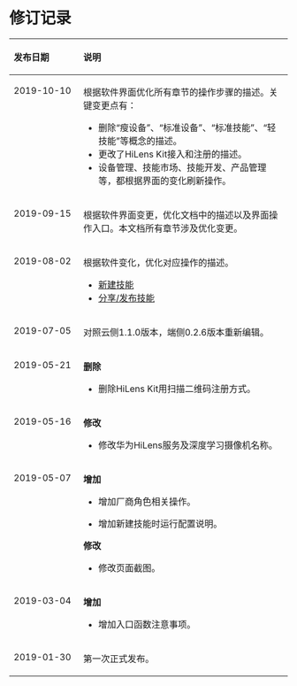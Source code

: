 # 修订记录<a name="hilens_02_0056"></a>

<a name="table10267457419"></a>
<table><thead align="left"><tr id="row19261445114113"><th class="cellrowborder" valign="top" width="25%" id="mcps1.1.3.1.1"><p id="p726124554116"><a name="p726124554116"></a><a name="p726124554116"></a>发布日期</p>
</th>
<th class="cellrowborder" valign="top" width="75%" id="mcps1.1.3.1.2"><p id="p62644515411"><a name="p62644515411"></a><a name="p62644515411"></a>说明</p>
</th>
</tr>
</thead>
<tbody><tr id="row11263052104014"><td class="cellrowborder" valign="top" width="25%" headers="mcps1.1.3.1.1 "><p id="p2264165224020"><a name="p2264165224020"></a><a name="p2264165224020"></a>2019-10-10</p>
</td>
<td class="cellrowborder" valign="top" width="75%" headers="mcps1.1.3.1.2 "><p id="p7264852164012"><a name="p7264852164012"></a><a name="p7264852164012"></a>根据软件界面优化所有章节的操作步骤的描述。关键变更点有：</p>
<a name="ul12409192510411"></a><a name="ul12409192510411"></a><ul id="ul12409192510411"><li>删除“瘦设备”、“标准设备”、“标准技能”、“轻技能”等概念的描述。</li><li>更改了HiLens Kit接入和注册的描述。</li><li>设备管理、技能市场、技能开发、产品管理等，都根据界面的变化刷新操作。</li></ul>
</td>
</tr>
<tr id="row19728103617"><td class="cellrowborder" valign="top" width="25%" headers="mcps1.1.3.1.1 "><p id="p57314105612"><a name="p57314105612"></a><a name="p57314105612"></a>2019-09-15</p>
</td>
<td class="cellrowborder" valign="top" width="75%" headers="mcps1.1.3.1.2 "><p id="p373171010616"><a name="p373171010616"></a><a name="p373171010616"></a>根据软件界面变更，优化文档中的描述以及界面操作入口。本文档所有章节涉及优化变更。</p>
</td>
</tr>
<tr id="row84861513103019"><td class="cellrowborder" valign="top" width="25%" headers="mcps1.1.3.1.1 "><p id="p2487161318303"><a name="p2487161318303"></a><a name="p2487161318303"></a>2019-08-02</p>
</td>
<td class="cellrowborder" valign="top" width="75%" headers="mcps1.1.3.1.2 "><p id="p8487413113016"><a name="p8487413113016"></a><a name="p8487413113016"></a>根据软件变化，优化对应操作的描述。</p>
<a name="ul1364133515139"></a><a name="ul1364133515139"></a><ul id="ul1364133515139"><li><a href="新建技能.md">新建技能</a></li><li><a href="发布技能.md">分享/发布技能</a></li></ul>
</td>
</tr>
<tr id="row1462318351012"><td class="cellrowborder" valign="top" width="25%" headers="mcps1.1.3.1.1 "><p id="p162413357015"><a name="p162413357015"></a><a name="p162413357015"></a>2019-07-05</p>
</td>
<td class="cellrowborder" valign="top" width="75%" headers="mcps1.1.3.1.2 "><p id="p1862483512014"><a name="p1862483512014"></a><a name="p1862483512014"></a>对照云侧1.1.0版本，端侧0.2.6版本重新编辑。</p>
</td>
</tr>
<tr id="row2874251376"><td class="cellrowborder" valign="top" width="25%" headers="mcps1.1.3.1.1 "><p id="p49219281276"><a name="p49219281276"></a><a name="p49219281276"></a>2019-05-21</p>
</td>
<td class="cellrowborder" valign="top" width="75%" headers="mcps1.1.3.1.2 "><p id="p188712411971"><a name="p188712411971"></a><a name="p188712411971"></a><strong id="b18514191519816"><a name="b18514191519816"></a><a name="b18514191519816"></a>删除</strong></p>
<a name="ul28719411278"></a><a name="ul28719411278"></a><ul id="ul28719411278"><li>删除HiLens Kit用扫描二维码注册方式。</li></ul>
</td>
</tr>
<tr id="row13497205716103"><td class="cellrowborder" valign="top" width="25%" headers="mcps1.1.3.1.1 "><p id="p208371161120"><a name="p208371161120"></a><a name="p208371161120"></a>2019-05-16</p>
</td>
<td class="cellrowborder" valign="top" width="75%" headers="mcps1.1.3.1.2 "><p id="p2950418171116"><a name="p2950418171116"></a><a name="p2950418171116"></a><strong id="b139508187113"><a name="b139508187113"></a><a name="b139508187113"></a>修改</strong></p>
<a name="ul1950111813116"></a><a name="ul1950111813116"></a><ul id="ul1950111813116"><li>修改华为HiLens服务及深度学习摄像机名称。</li></ul>
</td>
</tr>
<tr id="row973042419149"><td class="cellrowborder" valign="top" width="25%" headers="mcps1.1.3.1.1 "><p id="p2034927165918"><a name="p2034927165918"></a><a name="p2034927165918"></a>2019-05-07</p>
</td>
<td class="cellrowborder" valign="top" width="75%" headers="mcps1.1.3.1.2 "><p id="p1669258171518"><a name="p1669258171518"></a><a name="p1669258171518"></a><strong id="b185191716152"><a name="b185191716152"></a><a name="b185191716152"></a>增加</strong></p>
<a name="ul271618391159"></a><a name="ul271618391159"></a><ul id="ul271618391159"><li>增加厂商角色相关操作。</li></ul>
<a name="ul15281646121520"></a><a name="ul15281646121520"></a><ul id="ul15281646121520"><li>增加新建技能时运行配置说明。</li></ul>
<p id="p815981151520"><a name="p815981151520"></a><a name="p815981151520"></a><strong id="b4370020181516"><a name="b4370020181516"></a><a name="b4370020181516"></a>修改</strong></p>
<a name="ul377665110157"></a><a name="ul377665110157"></a><ul id="ul377665110157"><li>修改页面截图。</li></ul>
</td>
</tr>
<tr id="row121762211145"><td class="cellrowborder" valign="top" width="25%" headers="mcps1.1.3.1.1 "><p id="p680320563018"><a name="p680320563018"></a><a name="p680320563018"></a>2019-03-04</p>
</td>
<td class="cellrowborder" valign="top" width="75%" headers="mcps1.1.3.1.2 "><p id="p15585191251512"><a name="p15585191251512"></a><a name="p15585191251512"></a><strong id="b163072418153"><a name="b163072418153"></a><a name="b163072418153"></a>增加</strong></p>
<a name="ul2099616554158"></a><a name="ul2099616554158"></a><ul id="ul2099616554158"><li>增加入口函数注意事项。</li></ul>
</td>
</tr>
<tr id="row426144517413"><td class="cellrowborder" valign="top" width="25%" headers="mcps1.1.3.1.1 "><p id="p82614584115"><a name="p82614584115"></a><a name="p82614584115"></a>2019-01-30</p>
</td>
<td class="cellrowborder" valign="top" width="75%" headers="mcps1.1.3.1.2 "><p id="p1326144524118"><a name="p1326144524118"></a><a name="p1326144524118"></a>第一次正式发布。</p>
</td>
</tr>
</tbody>
</table>

